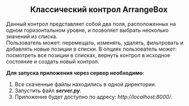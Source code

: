<h2 align="center">Классический контрол ArrangeBox</h2>

Данный контрол представляет собой два поля, расположенных на одном горизонтальном уровне, и позволяет выбрать несколько значений из списка.
<br>
Пользователь может: перемещать, изменять, удалять, фильтровать и добавлять новые позиции в списки.
В опциях пользователь может: посмотреть все позиции в списках, вернуть контрол в исходное состояние и создать новый контрол.
<br>

**Для запуска приложения через сервер необходимо**:

1. Все скаченные файлы находились в одной директории.
2. Запустить файл **_server.py_**.
3. Приложение будет доступно по адресу: _http://localhost:8000/_.
